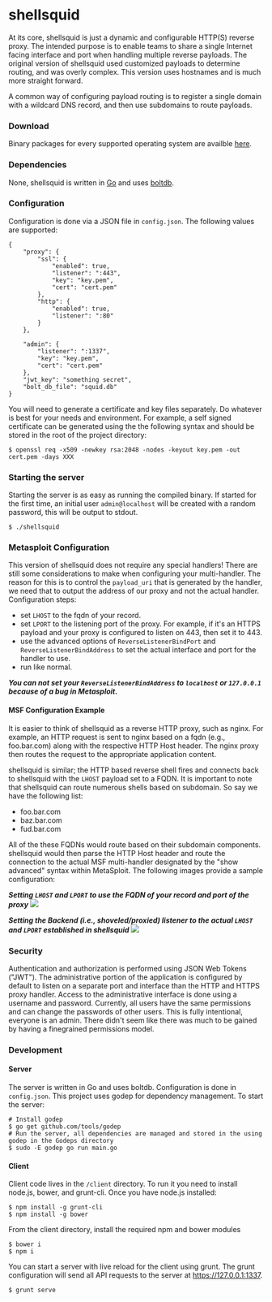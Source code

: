 shellsquid
==========

At its core, shellsquid is just a dynamic and configurable HTTP(S) reverse proxy. The intended purpose is to enable teams to share a single Internet facing interface and port when handling multiple reverse payloads. The original version of shellsquid used customized payloads to determine routing, and was overly complex. This version uses hostnames and is much more straight forward.

A common way of configuring payload routing is to register a single domain with a wildcard DNS record, and then use subdomains to route payloads.

### Download
Binary packages for every supported operating system are availble [here](https://github.com/tomsteele/shellsquid/releases/latest).
### Dependencies
None, shellsquid is written in [Go](https://golang.org) and uses [boltdb](https://github.com/boltdb/bolt).

### Configuration
Configuration is done via a JSON file in `config.json`. The following values are supported:

```
{
    "proxy": {
        "ssl": {
            "enabled": true,
            "listener": ":443",
            "key": "key.pem",
            "cert": "cert.pem"
        },
        "http": {
            "enabled": true,
            "listener": ":80"
        }
    },

    "admin": {
        "listener": ":1337",
        "key": "key.pem",
        "cert": "cert.pem"
    },
    "jwt_key": "something secret",
    "bolt_db_file": "squid.db"
}
```

You will need to generate a certificate and key files separately. Do whatever is best for your needs and environment. For example, a self signed certificate can be generated using the the following syntax and should be stored in the root of the project directory:
```
$ openssl req -x509 -newkey rsa:2048 -nodes -keyout key.pem -out cert.pem -days XXX
```

### Starting the server
Starting the server is as easy as running the compiled binary. If started for the first time, an initial user `admin@localhost` will be created with a random password, this will be output to stdout.

`$ ./shellsquid`

### Metasploit Configuration
This version of shellsquid does not require any special handlers! There are still some considerations to make when configuring your multi-handler. The reason for this is to control the `payload_uri` that is generated by the handler, we need that to output the address of our proxy and not the actual handler. Configuration steps:
  * set `LHOST` to the fqdn of your record.
  * set `LPORT` to the listening port of the proxy. For example, if it's an HTTPS payload and your proxy is configured to listen on 443, then set it to 443.
  * use the advanced options of `ReverseListenerBindPort` and `ReverseListenerBindAddress` to set the actual interface and port for the handler to use.
  * run like normal.

***You can not set your `ReverseListenerBindAddress` to `localhost` or `127.0.0.1` because of a bug in Metasploit.***

#### MSF Configuration Example
It is easier to think of shellsquid as a reverse HTTP proxy, such as nginx. For example, an HTTP request is sent to nginx based on a fqdn (e.g., foo.bar.com) along with the respective HTTP Host header. The nginx proxy then routes the request to the appropriate application content.

shellsquid is similar; the HTTP based reverse shell fires and connects back to shellsquid with the `LHOST` payload set to a FQDN. It is important to note that shellsquid can route numerous shells based on subdomain. So say we have the following list:

  * foo.bar.com
  * baz.bar.com
  * fud.bar.com

All of the these FQDNs would route based on their subdomain components. shellsquid would then parse the HTTP Host header and route the connection to the actual MSF multi-handler designated by the "show advanced" syntax within MetaSploit. The following images provide a sample configuration:

***Setting `LHOST` and `LPORT` to use the FQDN of your record and port of the proxy***
![](https://github.com/tomsteele/shellsquid/blob/master/client/app/images/msf_advanced.png)

***Setting the Backend (i.e., shoveled/proxied) listener to the actual `LHOST` and `LPORT` established in shellsquid***
![](https://github.com/tomsteele/shellsquid/blob/master/client/app/images/msf_fqdn.png)

### Security
Authentication and authorization is performed using JSON Web Tokens ("JWT"). The administrative portion of the application is configured by default to listen on a separate port and interface than the HTTP and HTTPS proxy handler. Access to the administrative interface is done using a username and password. Currently, all users have the same permissions and can change the passwords of other users. This is fully intentional, everyone is an admin. There didn't seem like there was much to be gained by having a finegrained permissions model.

### Development

#### Server
The server is written in Go and uses boltdb. Configuration is done in `config.json`. This project uses godep for dependency management. To start the server:

```
# Install godep
$ go get github.com/tools/godep
# Run the server, all dependencies are managed and stored in the using godep in the Godeps directory
$ sudo -E godep go run main.go
```

#### Client
Client code lives in the `/client` directory. To run it you need to install node.js, bower, and grunt-cli. Once you have node.js installed:

```
$ npm install -g grunt-cli
$ npm install -g bower
```

From the client directory, install the required npm and bower modules

```
$ bower i
$ npm i
```

You can start a server with live reload for the client using grunt. The grunt configuration will send all API requests to the server at https://127.0.0.1:1337.

```
$ grunt serve
```
